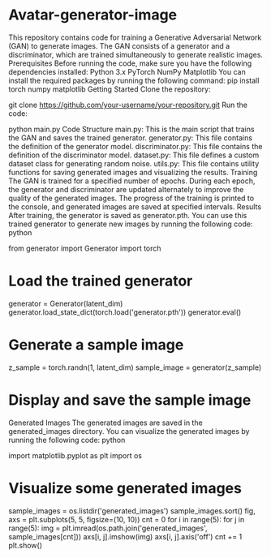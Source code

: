 # Avatar-generator-image
This repository contains code for training a Generative Adversarial Network (GAN) to generate images. The GAN consists of a generator and a discriminator, which are trained simultaneously to generate realistic images.
Prerequisites
Before running the code, make sure you have the following dependencies installed:
Python 3.x
PyTorch
NumPy
Matplotlib
You can install the required packages by running the following command:
pip install torch numpy matplotlib
Getting Started
Clone the repository:

git clone https://github.com/your-username/your-repository.git
Run the code:

python main.py
Code Structure
main.py: This is the main script that trains the GAN and saves the trained generator.
generator.py: This file contains the definition of the generator model.
discriminator.py: This file contains the definition of the discriminator model.
dataset.py: This file defines a custom dataset class for generating random noise.
utils.py: This file contains utility functions for saving generated images and visualizing the results.
Training
The GAN is trained for a specified number of epochs. During each epoch, the generator and discriminator are updated alternately to improve the quality of the generated images. The progress of the training is printed to the console, and generated images are saved at specified intervals.
Results
After training, the generator is saved as generator.pth. You can use this trained generator to generate new images by running the following code:
python

from generator import Generator
import torch

# Load the trained generator
generator = Generator(latent_dim)
generator.load_state_dict(torch.load('generator.pth'))
generator.eval()

# Generate a sample image
z_sample = torch.randn(1, latent_dim)
sample_image = generator(z_sample)

# Display and save the sample image
Generated Images
The generated images are saved in the generated_images directory. You can visualize the generated images by running the following code:
python

import matplotlib.pyplot as plt
import os

# Visualize some generated images
sample_images = os.listdir('generated_images')
sample_images.sort()
fig, axs = plt.subplots(5, 5, figsize=(10, 10))
cnt = 0
for i in range(5):
    for j in range(5):
        img = plt.imread(os.path.join('generated_images', sample_images[cnt]))
        axs[i, j].imshow(img)
        axs[i, j].axis('off')
        cnt += 1
plt.show()
